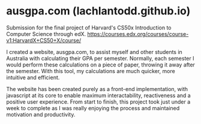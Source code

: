 # ausgpa.com (lachlantodd.github.io)
Submission for the final project of Harvard's CS50x Introduction to Computer Science through edX.
https://courses.edx.org/courses/course-v1:HarvardX+CS50+X/course/

I created a website, ausgpa.com, to assist myself and other students in Australia with calculating their GPA per semester.
Normally, each semester I would perform these calculations on a piece of paper, throwing it away after the semester. With this tool, my calculations are much quicker, more intuitive and efficient.

The website has been created purely as a front-end implementation, with javascript at its core to enable maximum interactability, reactiveness and a positive user experience. From start to finish, this project took just under a week to complete as I was really enjoying the process and maintained motivation and productivity.
